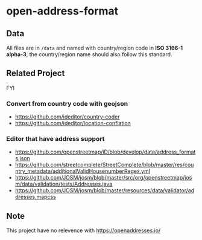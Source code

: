 # open-address-format

## Data

All files are in `/data` and named with country/region code in **ISO 3166-1 alpha-3**, the country/region name should also follow this standard.

## Related Project

FYI

### Convert from country code with geojson

+ https://github.com/ideditor/country-coder
+ https://github.com/ideditor/location-conflation

### Editor that have address support

+ https://github.com/openstreetmap/iD/blob/develop/data/address_formats.json
+ https://github.com/streetcomplete/StreetComplete/blob/master/res/country_metadata/additionalValidHousenumberRegex.yml
+ https://github.com/JOSM/josm/blob/master/src/org/openstreetmap/josm/data/validation/tests/Addresses.java
+ https://github.com/JOSM/josm/blob/master/resources/data/validator/addresses.mapcss


## Note

This project have no relevence with https://openaddresses.io/